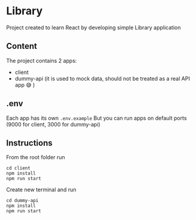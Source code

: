 # Library
Project created to learn React by developing simple Library application

## Content
The project contains 2 apps:
* client
* dummy-api (it is used to mock data, should not be treated as a real API app :sweat_smile: )

## .env
Each app has its own `.env.example`
But you can run apps on default ports (9000 for client, 3000 for dummy-api)

## Instructions
From the root folder run
```
cd client
npm install
npm run start
```
Create new terminal and run
```
cd dummy-api
npm install
npm run start
```
